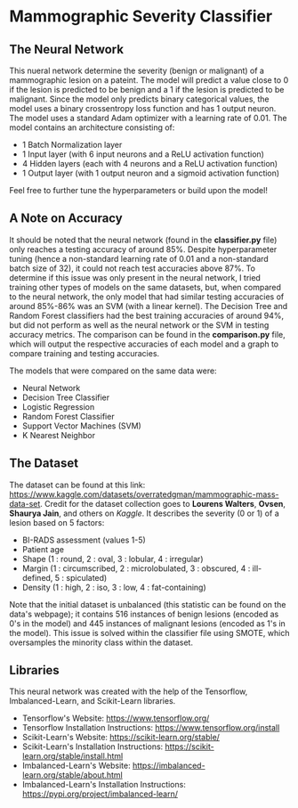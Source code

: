 # Mammographic Severity Classifier

## The Neural Network
This nueral network determine the severity (benign or malignant) of a mammographic lesion on a pateint. The model will predict a value close to 0 if the lesion is predicted to be benign and a 1 if the lesion is predicted to be malignant. Since the model only predicts binary categorical values, the model uses a binary crossentropy loss function and has 1 output neuron. The model uses a standard Adam optimizer with a learning rate of 0.01. The model contains an architecture consisting of:
- 1 Batch Normalization layer
- 1 Input layer (with 6 input neurons and a ReLU activation function)
- 4 Hidden layers (each with 4 neurons and a ReLU activation function)
- 1 Output layer (with 1 output neuron and a sigmoid activation function)

Feel free to further tune the hyperparameters or build upon the model!

## A Note on Accuracy
It should be noted that the neural network (found in the **classifier.py** file) only reaches a testing accuracy of around 85%. Despite hyperparameter tuning (hence a non-standard learning rate of 0.01 and a non-standard batch size of 32), it could not reach test accuracies above 87%. To determine if this issue was only present in the neural network, I tried training other types of models on the same datasets, but, when compared to the neural network, the only model that had similar testing accuracies of around 85%-86% was an SVM (with a linear kernel). The Decision Tree and Random Forest classifiers had the best training accuracies of around 94%, but did not perform as well as the neural network or the SVM in testing accuracy metrics. The comparison can be found in the **comparison.py** file, which will output the respective accuracies of each model and a graph to compare training and testing accuracies. 

The models that were compared on the same data were:
- Neural Network
- Decision Tree Classifier
- Logistic Regression
- Random Forest Classifier
- Support Vector Machines (SVM)
- K Nearest Neighbor

## The Dataset
The dataset can be found at this link: https://www.kaggle.com/datasets/overratedgman/mammographic-mass-data-set. Credit for the dataset collection goes to **Lourens Walters**, **Ovsen**, **Shaurya Jain**, and others on *Kaggle*. It describes the severity (0 or 1) of a lesion based on 5 factors:
- BI-RADS assessment (values 1-5)
- Patient age
- Shape (1 : round, 2 : oval, 3 : lobular, 4 : irregular)
- Margin (1 : circumscribed, 2 : microlobulated, 3 : obscured, 4 : ill-defined, 5 : spiculated)
- Density (1 : high, 2 : iso, 3 : low, 4 : fat-containing)

Note that the initial dataset is unbalanced (this statistic can be found on the data's webpage); it contains 516 instances of benign lesions (encoded as 0's in the model) and 445 instances of malignant lesions (encoded as 1's in the model). This issue is solved within the classifier file using SMOTE, which oversamples the minority class within the dataset.

## Libraries
This neural network was created with the help of the Tensorflow, Imbalanced-Learn, and Scikit-Learn libraries.
- Tensorflow's Website: https://www.tensorflow.org/
- Tensorflow Installation Instructions: https://www.tensorflow.org/install
- Scikit-Learn's Website: https://scikit-learn.org/stable/
- Scikit-Learn's Installation Instructions: https://scikit-learn.org/stable/install.html
- Imbalanced-Learn's Website: https://imbalanced-learn.org/stable/about.html
- Imbalanced-Learn's Installation Instructions: https://pypi.org/project/imbalanced-learn/

